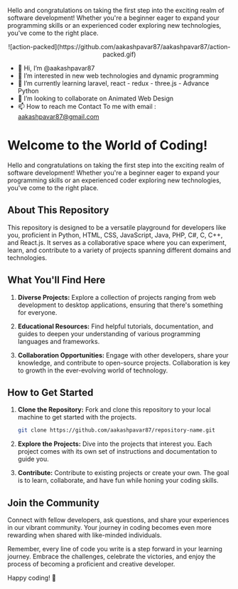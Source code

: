 <!---
aakashpavar87/aakashpavar87 is a ✨ special ✨ repository because its `README.md` (this file) appears on your GitHub profile.
You can click the Preview link to take a look at your changes.
--->
Hello and congratulations on taking the first step into the exciting realm of software development! Whether you're a beginner eager to expand your programming skills or an experienced coder exploring new technologies, you've come to the right place.
<p align="center">
![action-packed](https://github.com/aakashpavar87/aakashpavar87/action-packed.gif)
</p>



- 👋 Hi, I’m @aakashpavar87
- 👀 I’m interested in new web technologies and dynamic programming
- 🌱 I’m currently learning laravel, react - redux - three.js - Advance Python
- 💞️ I’m looking to collaborate on Animated Web Design
- 📫 How to reach me Contact To me with email : aakashpavar87@gmail.com

# Welcome to the World of Coding!

Hello and congratulations on taking the first step into the exciting realm of software development! Whether you're a beginner eager to expand your programming skills or an experienced coder exploring new technologies, you've come to the right place.

## About This Repository

This repository is designed to be a versatile playground for developers like you, proficient in Python, HTML, CSS, JavaScript, Java, PHP, C#, C, C++, and React.js. It serves as a collaborative space where you can experiment, learn, and contribute to a variety of projects spanning different domains and technologies.

## What You'll Find Here

1. **Diverse Projects:** Explore a collection of projects ranging from web development to desktop applications, ensuring that there's something for everyone.

2. **Educational Resources:** Find helpful tutorials, documentation, and guides to deepen your understanding of various programming languages and frameworks.

3. **Collaboration Opportunities:** Engage with other developers, share your knowledge, and contribute to open-source projects. Collaboration is key to growth in the ever-evolving world of technology.

## How to Get Started

1. **Clone the Repository:** Fork and clone this repository to your local machine to get started with the projects.

    ```bash
    git clone https://github.com/aakashpavar87/repository-name.git
    ```

2. **Explore the Projects:** Dive into the projects that interest you. Each project comes with its own set of instructions and documentation to guide you.

3. **Contribute:** Contribute to existing projects or create your own. The goal is to learn, collaborate, and have fun while honing your coding skills.

## Join the Community

Connect with fellow developers, ask questions, and share your experiences in our vibrant community. Your journey in coding becomes even more rewarding when shared with like-minded individuals.

Remember, every line of code you write is a step forward in your learning journey. Embrace the challenges, celebrate the victories, and enjoy the process of becoming a proficient and creative developer.

Happy coding! 🚀
